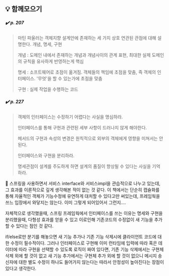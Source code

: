 ## 💡 함께모으기

##### ✔️ p. 207
> 마틴 파울러는 객체지향 설계안에 존재하는 세 가지 상호 연관된 관점에 대해 설명한다. 개념, 명세, 구현
> 
>  개념 : 도메인 내에서 존재하는 개념과 개념사이의 관계 표현, 최대한 실제 도메인의 규칙을 유사하게 반영하는게 핵심
>
> 명세 : 소프트웨어로 초점이 옮겨짐. 객체들의 책임에 초점을 맞춤, 즉 객체의 인터페이스. '무엇'을 할 수 있는가에 초점을 맞춤
>
> 구현 : 실제 작업을 수행하는 코드

##### ✔️ p. 227
> 객체의 인터페이스는 수정하기 어렵다는 사실을 명심하라.
>
> 인터페이스를 통해 구현과 관련된 세부 사항이 드러나지 않게 해야한다.
>
> 메서드의 구현과 속성의 변경은 원칙적으로 외부의 객체에게 영향을 미쳐서는 안된다.
>
> 인터페이스와 구현을 분리하라.
>
> 명세관점이 설계를 주도하게 하면 설계의 품질이 향상될 수 있다는 사실을 기억하라.

🤔 스프링을 사용하면서 서비스 interface와 서비스impl을 관습적으로 나누고 있는데, 그 효과를 이론적으로 깊게 생각해본 적이 없는 것 같다.
이 책에서는 단순히 캡슐화를 통해 자율적인 객체가 기능수정에 유연하게 대처할 수 있다고만 써있는데, 프레임웍을 쓰느 입장에서 와닿지는 않는다. 이미 그렇게 되어있어서 그런지....

자체적으로 생각했을때, 스프링 프레임웍에서 인터페이스를 쓰는 이유는 명세와 구현을 분리했을때, 다형성 효과를 얻을 수 있고 이로인해 기존코드의 수정없이 새 기능을 추가할 수 있다는 점인 것 같다.

if/else로만 분기를 해놓으면 새 기능 추가나 기존 기능 삭제시에 클라이언트 코드에 대한 수정이 필수적이다. 그러나 인터페이스로 구현해 이미 런타임에 입력에 따라 혹은 데이터에 따라 구현을 선택할 수 있도록 로직이 짜여 있다면, 기존 기능 삭제에서는 구현체 삭제 외에 할 것이 없고 새 기능 추가에서는 구현체 추가 외에 할 것이 없으니 메시지 송신자에 대한 별도 수정이 하나도 들어가지 않는다는 따라서 안정성이 높아진다는 장점이 있다고 생각한다.
